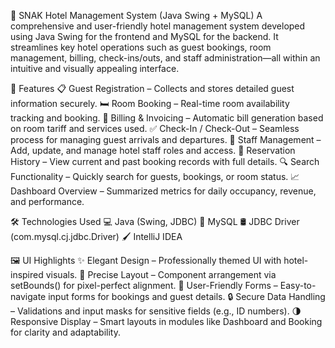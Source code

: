 🏨 SNAK Hotel Management System (Java Swing + MySQL)
A comprehensive and user-friendly hotel management system developed using Java Swing for the frontend and MySQL for the backend. It streamlines key hotel operations such as guest bookings, room management, billing, check-ins/outs, and staff administration—all within an intuitive and visually appealing interface.

🚀 Features
📋 Guest Registration – Collects and stores detailed guest information securely.
🛏️ Room Booking – Real-time room availability tracking and booking.
🧾 Billing & Invoicing – Automatic bill generation based on room tariff and services used.
✅ Check-In / Check-Out – Seamless process for managing guest arrivals and departures.
👥 Staff Management – Add, update, and manage hotel staff roles and access.
📆 Reservation History – View current and past booking records with full details.
🔍 Search Functionality – Quickly search for guests, bookings, or room status.
📈 Dashboard Overview – Summarized metrics for daily occupancy, revenue, and performance.

🛠️ Technologies Used
💻 Java (Swing, JDBC)
🐬 MySQL
🛢️ JDBC Driver (com.mysql.cj.jdbc.Driver)
🖌️ IntelliJ IDEA

🖼️ UI Highlights
✨ Elegant Design – Professionally themed UI with hotel-inspired visuals.
📐 Precise Layout – Component arrangement via setBounds() for pixel-perfect alignment.
📱 User-Friendly Forms – Easy-to-navigate input forms for bookings and guest details.
🔒 Secure Data Handling – Validations and input masks for sensitive fields (e.g., ID numbers).
🌗 Responsive Display – Smart layouts in modules like Dashboard and Booking for clarity and adaptability.

